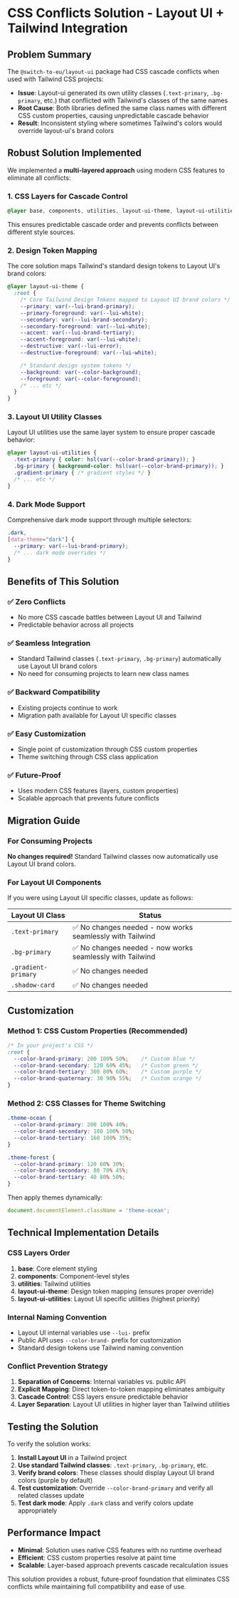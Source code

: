 # CSS Conflicts Solution - Layout UI + Tailwind Integration

## Problem Summary

The `@switch-to-eu/layout-ui` package had CSS cascade conflicts when used with Tailwind CSS projects:

- **Issue**: Layout-ui generated its own utility classes (`.text-primary`, `.bg-primary`, etc.) that conflicted with Tailwind's classes of the same names
- **Root Cause**: Both libraries defined the same class names with different CSS custom properties, causing unpredictable cascade behavior
- **Result**: Inconsistent styling where sometimes Tailwind's colors would override layout-ui's brand colors

## Robust Solution Implemented

We implemented a **multi-layered approach** using modern CSS features to eliminate all conflicts:

### 1. CSS Layers for Cascade Control

```css
@layer base, components, utilities, layout-ui-theme, layout-ui-utilities;
```

This ensures predictable cascade order and prevents conflicts between different style sources.

### 2. Design Token Mapping

The core solution maps Tailwind's standard design tokens to Layout UI's brand colors:

```css
@layer layout-ui-theme {
  :root {
    /* Core Tailwind Design Tokens mapped to Layout UI brand colors */
    --primary: var(--lui-brand-primary);
    --primary-foreground: var(--lui-white);
    --secondary: var(--lui-brand-secondary);
    --secondary-foreground: var(--lui-white);
    --accent: var(--lui-brand-tertiary);
    --accent-foreground: var(--lui-white);
    --destructive: var(--lui-error);
    --destructive-foreground: var(--lui-white);

    /* Standard design system tokens */
    --background: var(--color-background);
    --foreground: var(--color-foreground);
    /* ... etc */
  }
}
```

### 3. Layout UI Utility Classes

Layout UI utilities use the same layer system to ensure proper cascade behavior:

```css
@layer layout-ui-utilities {
  .text-primary { color: hsl(var(--color-brand-primary)); }
  .bg-primary { background-color: hsl(var(--color-brand-primary)); }
  .gradient-primary { /* gradient styles */ }
  /* ... etc */
}
```

### 4. Dark Mode Support

Comprehensive dark mode support through multiple selectors:

```css
.dark,
[data-theme="dark"] {
  --primary: var(--lui-brand-primary);
  /* ... dark mode overrides */
}
```

## Benefits of This Solution

### ✅ **Zero Conflicts**
- No more CSS cascade battles between Layout UI and Tailwind
- Predictable behavior across all projects

### ✅ **Seamless Integration**
- Standard Tailwind classes (`.text-primary`, `.bg-primary`) automatically use Layout UI brand colors
- No need for consuming projects to learn new class names

### ✅ **Backward Compatibility**
- Existing projects continue to work
- Migration path available for Layout UI specific classes

### ✅ **Easy Customization**
- Single point of customization through CSS custom properties
- Theme switching through CSS class application

### ✅ **Future-Proof**
- Uses modern CSS features (layers, custom properties)
- Scalable approach that prevents future conflicts

## Migration Guide

### For Consuming Projects

**No changes required!** Standard Tailwind classes now automatically use Layout UI brand colors.

### For Layout UI Components

If you were using Layout UI specific classes, update as follows:

| Layout UI Class | Status |
|-----------------|---------|
| `.text-primary` | ✅ No changes needed - now works seamlessly with Tailwind |
| `.bg-primary` | ✅ No changes needed - now works seamlessly with Tailwind |
| `.gradient-primary` | ✅ No changes needed |
| `.shadow-card` | ✅ No changes needed |

## Customization

### Method 1: CSS Custom Properties (Recommended)

```css
/* In your project's CSS */
:root {
  --color-brand-primary: 200 100% 50%;    /* Custom blue */
  --color-brand-secondary: 120 60% 45%;   /* Custom green */
  --color-brand-tertiary: 300 80% 60%;    /* Custom purple */
  --color-brand-quaternary: 30 90% 55%;   /* Custom orange */
}
```

### Method 2: CSS Classes for Theme Switching

```css
.theme-ocean {
  --color-brand-primary: 200 100% 40%;
  --color-brand-secondary: 180 100% 50%;
  --color-brand-tertiary: 160 100% 35%;
}

.theme-forest {
  --color-brand-primary: 120 60% 30%;
  --color-brand-secondary: 80 70% 45%;
  --color-brand-tertiary: 40 80% 50%;
}
```

Then apply themes dynamically:

```javascript
document.documentElement.className = 'theme-ocean';
```

## Technical Implementation Details

### CSS Layers Order
1. **base**: Core element styling
2. **components**: Component-level styles
3. **utilities**: Tailwind utilities
4. **layout-ui-theme**: Design token mapping (ensures proper override)
5. **layout-ui-utilities**: Layout UI specific utilities (highest priority)

### Internal Naming Convention
- Layout UI internal variables use `--lui-` prefix
- Public API uses `--color-brand-` prefix for customization
- Standard design tokens use Tailwind naming convention

### Conflict Prevention Strategy
1. **Separation of Concerns**: Internal variables vs. public API
2. **Explicit Mapping**: Direct token-to-token mapping eliminates ambiguity
3. **Cascade Control**: CSS layers ensure predictable behavior
4. **Layer Separation**: Layout UI utilities in higher layer than Tailwind utilities

## Testing the Solution

To verify the solution works:

1. **Install Layout UI** in a Tailwind project
2. **Use standard Tailwind classes**: `.text-primary`, `.bg-primary`, etc.
3. **Verify brand colors**: These classes should display Layout UI brand colors (purple by default)
4. **Test customization**: Override `--color-brand-primary` and verify all related classes update
5. **Test dark mode**: Apply `.dark` class and verify colors update appropriately

## Performance Impact

- **Minimal**: Solution uses native CSS features with no runtime overhead
- **Efficient**: CSS custom properties resolve at paint time
- **Scalable**: Layer-based approach prevents cascade recalculation issues

This solution provides a robust, future-proof foundation that eliminates CSS conflicts while maintaining full compatibility and ease of use.